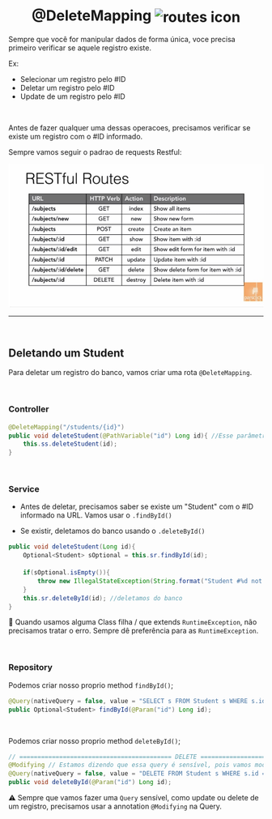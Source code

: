 <h1 align="center">
    @DeleteMapping
    <img src="https://cdn4.iconfinder.com/data/icons/essentials-72/24/013_-_Trash-256.png" alt="routes icon" width="80px" align="center">
</h1>


Sempre que você for manipular dados de forma única, voce precisa primeiro verificar se aquele registro existe.

Ex:

- Selecionar um registro pelo #ID
- Deletar um registro pelo #ID
- Update de um registro pelo #ID

<br>

Antes de fazer qualquer uma dessas operacoes, precisamos verificar se existe um registro com o #ID informado.

Sempre vamos seguir o padrao de requests Restful:

<img src="../imgs/restFull_routes.jpg" alt="restful routes image" width="550px">

<hr>
<br>


## Deletando um Student
Para deletar um registro do banco, vamos criar uma rota `@DeleteMapping`.

<br>

### Controller

```java
@DeleteMapping("/students/{id}")
public void deleteStudent(@PathVariable("id") Long id){ //Esse parâmetro vai vir da URL
    this.ss.deleteStudent(id);
}
```


<br>

### Service
- Antes de deletar, precisamos saber se existe um "Student" com o #ID informado na URL. Vamos usar o `.findById()`

- Se existir, deletamos do banco usando o `.deleteById()`


```java
public void deleteStudent(Long id){
    Optional<Student> sOptional = this.sr.findById(id);

    if(sOptional.isEmpty()){
        throw new IllegalStateException(String.format("Student #%d not found", id)); //essa class extends RunTimeException. Poderia ser direto a RuntimeException ou uma class que voce criasse que extendesse RuntimeException
    }
    this.sr.deleteById(id); //deletamos do banco
}
```

📖 Quando usamos alguma Class filha / que extends `RuntimeException`, não precisamos tratar o erro. Sempre dê preferência para as `RuntimeException`.


<br>

### Repository
Podemos criar nosso proprio method `findById()`;

```java
@Query(nativeQuery = false, value = "SELECT s FROM Student s WHERE s.id = :id")
public Optional<Student> findById(@Param("id") Long id);
```


<br>

Podemos criar nosso proprio method `deleteById()`;

```java
// ========================================== DELETE ==========================================
@Modifying // Estamos dizendo que essa query é sensível, pois vamos modificar um registro. No caso de update ou delete de um registro
@Query(nativeQuery = false, value = "DELETE FROM Student s WHERE s.id = :id")
public void deleteById(@Param("id") Long id);

```


⚠️ Sempre que vamos fazer uma `Query` sensível, como update ou delete de um registro, precisamos usar a annotation `@Modifying` na Query.